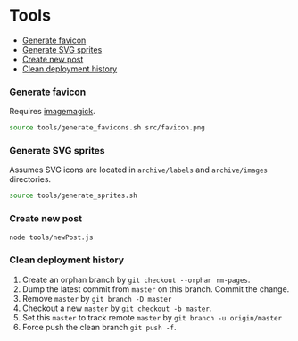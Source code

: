 # Tools

- [Generate favicon](#generate-favicon)
- [Generate SVG sprites](#generate-svg-sprites)
- [Create new post](#create-new-post)
- [Clean deployment history](#clean-deployment-history)

### Generate favicon

Requires [imagemagick](http://www.imagemagick.org/).

```sh
source tools/generate_favicons.sh src/favicon.png
```

### Generate SVG sprites

Assumes SVG icons are located in `archive/labels` and `archive/images` directories.

```sh
source tools/generate_sprites.sh
```

### Create new post

```sh
node tools/newPost.js
```

### Clean deployment history

1. Create an orphan branch by `git checkout --orphan rm-pages`.
2. Dump the latest commit from `master` on this branch. Commit the change.
3. Remove `master` by `git branch -D master`
4. Checkout a new `master` by `git checkout -b master`.
5. Set this `master` to track remote `master` by `git branch -u origin/master`
6. Force push the clean branch `git push -f`.
